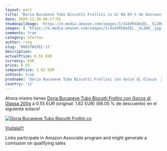 ```yaml
---
layout: post
title: 'Doria Bucaneve Tubo Biscotti Frollini co al 66.05 % de descuento'
date: 2020-11-30 08:17:01
thumbnailImage: 'https://m.media-amazon.com/images/I/41mVRXQmIEL._SL200_.jpg'
images: [ 'https://m.media-amazon.com/images/I/41mVRXQmIEL._SL200_.jpg' ]
comments: true
category: ofertas
author: ring
slug: 'B003TW2XEC-it'
description:
actualPrice: 0.55 EUR
currency: EUR
price: 0.55
comparePrice: 1.62 EUR
inStock: true
prodname: 'Doria Bucaneve Tubo Biscotti Frollini con Gocce di Glassa  200g'
country: 'it'
---
```


Ahora mismo tienes [Doria Bucaneve Tubo Biscotti Frollini con Gocce di Glassa  200g](https://www.amazon.it/dp/B003TW2XEC/?tag=tolees00-21) a 0.55 EUR (original: 1.62 EUR) (66.05 %  de descuento) en el siguiente enlace!

[![Doria Bucaneve Tubo Biscotti Frollini co](https://m.media-amazon.com/images/I/41mVRXQmIEL._SL200_.jpg)](https://www.amazon.it/dp/B003TW2XEC/?tag=tolees00-21)

[Visítala!!!](https://www.amazon.it/dp/B003TW2XEC/?tag=tolees00-21)

Links participate in Amazon Associate program and might generate a comission on qualifying sales
